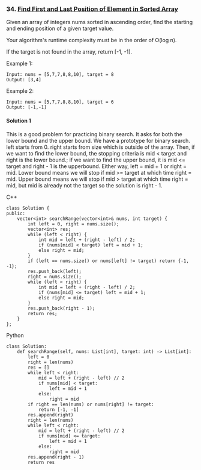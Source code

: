 ### 34\. [Find First and Last Position of Element in Sorted Array](https://leetcode.com/problems/find-first-and-last-position-of-element-in-sorted-array/)

Given an array of integers nums sorted in ascending order, find the starting and ending position of a given target value.

Your algorithm's runtime complexity must be in the order of O(log n).

If the target is not found in the array, return [-1, -1].

Example 1:
```
Input: nums = [5,7,7,8,8,10], target = 8
Output: [3,4]
```

Example 2:
```
Input: nums = [5,7,7,8,8,10], target = 6
Output: [-1,-1]
```

#### Solution 1

This is a good problem for practicing binary search. It asks for both the lower bound and the upper bound.
We have a prototype for binary search. left starts from 0. right starts from size which is outside of the
array. Then, if we want to find the lower bound, the stopping criteria is mid < target and right is the 
lower bound.; if we want to find the upper bound, it is mid <= target and right - 1 is the upperbound.
Either way, left = mid + 1 or right = mid. Lower bound means we will stop if mid >= target at which time
right = mid. Upper bound means we will stop if mid > target at which time right = mid, but mid is already
not the target so the solution is right - 1.

C++

```
class Solution {
public:
    vector<int> searchRange(vector<int>& nums, int target) {
        int left = 0, right = nums.size();
        vector<int> res;
        while (left < right) {
            int mid = left + (right - left) / 2;
            if (nums[mid] < target) left = mid + 1;
            else right = mid;
        }
        if (left == nums.size() or nums[left] != target) return {-1, -1};
        res.push_back(left);
        right = nums.size();
        while (left < right) {
            int mid = left + (right - left) / 2;
            if (nums[mid] <= target) left = mid + 1;
            else right = mid;
        }
        res.push_back(right - 1);
        return res;
    }
};
```

Python

```
class Solution:
    def searchRange(self, nums: List[int], target: int) -> List[int]:
        left = 0
        right = len(nums)
        res = []
        while left < right:
            mid = left + (right - left) // 2
            if nums[mid] < target:
                left = mid + 1
            else:
                right = mid
        if right == len(nums) or nums[right] != target:
            return [-1, -1]
        res.append(right)
        right = len(nums)
        while left < right:
            mid = left + (right - left) // 2
            if nums[mid] <= target:
                left = mid + 1
            else:
                right = mid
        res.append(right - 1)
        return res
```
